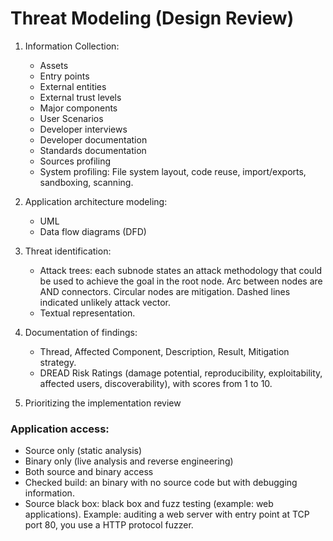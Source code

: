 # Threat Modeling (Design Review)

1. Information Collection:
    * Assets
    * Entry points
    * External entities
    * External trust levels
    * Major components
    * User Scenarios

    - Developer interviews
    - Developer documentation
    - Standards documentation
    - Sources profiling
    - System profiling: File system layout, code reuse, import/exports, sandboxing, scanning.

2. Application architecture modeling:
    - UML
    - Data flow diagrams (DFD)

3. Threat identification:
    - Attack trees: each subnode states an attack methodology that could be used to achieve the goal in the root node. Arc between nodes are AND connectors. Circular nodes are mitigation. Dashed lines indicated unlikely attack vector.
    - Textual representation.

4. Documentation of findings:
    - Thread, Affected Component, Description, Result, Mitigation strategy.
    - DREAD Risk Ratings (damage potential, reproducibility, exploitability, affected users, discoverability), with scores from 1 to 10.


5. Prioritizing the implementation review


### Application access:
* Source only (static analysis)
* Binary only (live analysis and reverse engineering)
* Both source and binary access
* Checked build: an binary with no source code but with debugging information.
* Source black box: black box and fuzz testing (example: web applications). Example: auditing a web server with entry point at TCP port 80, you use a HTTP protocol fuzzer.

